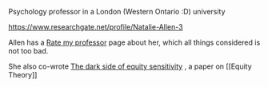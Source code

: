Psychology professor in a London (Western Ontario :D) university

https://www.researchgate.net/profile/Natalie-Allen-3

Allen has a [Rate my professor](https://www.ratemyprofessors.com/ShowRatings.jsp?tid=437648) page about her, which all things considered is not too bad.

She also co-wrote [The dark side of equity sensitivity](https://www.researchgate.net/publication/277485308_The_dark_side_of_equity_sensitivity) , a paper on [[Equity Theory]]